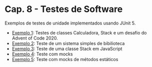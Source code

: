 # Cap. 8 - Testes de Software

Exemplos de testes de unidade implementados usando JUnit 5.

* [Exemplo 1](https://github.com/mtov/ESM-ExemplosCodigo/tree/master/cap8/exemplo1): Testes de classes Calculadora, Stack e um desafio do Advent of Code 2020.
* [Exemplo 2](https://github.com/mtov/ESM-ExemplosCodigo/tree/master/cap8/exemplo2): Teste de um sistema simples de bibilioteca
* [Exemplo 3](https://github.com/mtov/ESM-ExemplosCodigo/tree/master/cap8/exemplo3): Teste de uma classe Stack em JavaScript
* [Exemplo 4](https://github.com/mtov/ESM-ExemplosCodigo/tree/master/cap8/exemplo4): Teste com mocks
* [Exemplo 5](https://github.com/mtov/ESM-ExemplosCodigo/tree/master/cap8/exemplo5): Teste com mocks de métodos estáticos



